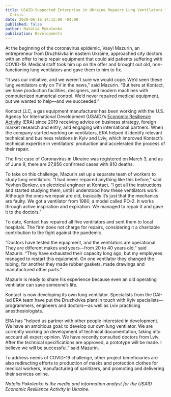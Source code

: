 ```yaml
---
title: USAID-Supported Enterprise in Ukraine Repairs Lung Ventilators for Use in COVID-19
  Crisis
date: 2020-06-16 14:12:00 -04:00
published: false
author: Natalia Pokolenko
publication: Developments
---
```


At the beginning of the coronavirus epidemic, Vasyl Mazurin, an entrepreneur from Druzhkivka in eastern Ukraine, approached city doctors with an offer to help repair equipment that could aid patients suffering with COVID-19. Medical staff took him up on the offer and brought out old, non-functioning lung ventilators and gave them to him to fix.

“It was our initiative, and we weren’t sure we would cope. We’d seen these lung ventilators only on TV in the news,” said Mazurin. “But here at Kontact, we have production facilities, designers, and modern machines with computerized numerical control. We’d never repaired medical equipment, but we wanted to help—and we succeeded.”






Kontact LLC, a gas equipment manufacturer has been working with the U.S. Agency for International Development (USAID)’s [Economic Resilience Activity](https://www.dai.com/our-work/projects/ukraine-economic-resilience-activity) (ERA) since 2019 receiving advice on business strategy, foreign market research and entry, and engaging with international partners. When the company started working on ventilators, ERA helped it identify relevant technical and business relations in Kyiv and Lviv, which improved Kontact’s technical expertise in ventilators’ production and accelerated the process of their repair.

The first case of Coronavirus in Ukraine was registered on March 3, and as of June 9, there are 27,856 confirmed cases with 810 deaths.

To take on this challenge, Mazurin set up a separate team of workers to study lung ventilators. “I had never repaired anything like this before,” said Yevhen Benkov, an electrical engineer at Kontact. “I got all the instructions and started studying them, until I understood how these ventilators work. Although the ones we repair are old, basically it’s just that the mechanics are faulty. We got a ventilator from 1980, a model called PO-2. It works through active inspiration and expiration. We managed to repair it and gave it to the doctors.” 

To date, Kontact has repaired all five ventilators and sent them to local hospitals. The firm does not charge for repairs, considering it a charitable contribution to the fight against the pandemic.

“Doctors have tested the equipment, and the ventilators are operational. They are different makes and years—from 20 to 40 years old,” said Mazurin. “They have exhausted their capacity long ago, but my employees managed to restart this equipment. On one ventilator they changed the tubing, for another they made rubber gaskets, made drawings and manufactured other parts.” 

Mazurin is ready to share his experience because even an old operating ventilator can save someone’s life.

Kontact is now developing its own lung ventilator. Specialists from the DAI-led ERA team have put the Druzhkivka plant in touch with Kyiv specialists—programmers, engineers and doctors—as well as Lviv practicing anesthesiologists. 

ERA has "helped us partner with other people interested in development. We have an ambitious goal: to develop our own lung ventilator. We are currently working on development of technical documentation, taking into account all expert opinion. We have recently consulted doctors from Lviv. After the technical specifications are approved, a prototype will be made. I believe we will be successful,” said Mazurin. 

To address needs of COVID-19 challenge, other project beneficiaries are also redirecting efforts to production of masks and protection clothes for medical workers, manufacturing of sanitizers, and promoting and delivering their services online. 

*Natalia Pokolenko is the media and information analyst for the USAID Economic Resilience Activity in Ukraine.*